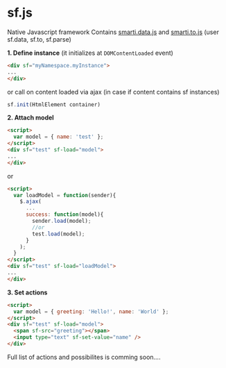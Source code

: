 # sf.js
Native Javascript framework
Contains <a href="https://github.com/onitecsoft/smarti.data.js">smarti.data.js</a> and <a href="https://github.com/onitecsoft/smarti.to.js">smarti.to.js</a> (user sf.data, sf.to, sf.parse)

<b>1. Define instance</b> (it initializes at ```DOMContentLoaded``` event)
```html
<div sf="myNamespace.myInstance">
...
</div>
```
or call on content loaded via ajax (in case if content contains sf instances)
```js
sf.init(HtmlElement container)
```
<b>2. Attach model</b>
```html
<script>
  var model = { name: 'test' };
</script>
<div sf="test" sf-load="model">
...
</div>
```
or
```html
<script>
  var loadModel = function(sender){
    $.ajax(
      ...
      success: function(model){
        sender.load(model);
        //or
        test.load(model);
      }
    );
  }
</script>
<div sf="test" sf-load="loadModel">
...
</div>
```
<b>3. Set actions</b>
```html
<script>
  var model = { greeting: 'Hello!', name: 'World' };
</script>
<div sf="test" sf-load="model">
  <span sf-src="greeting"></span>
  <input type="text" sf-set-value="name" />
</div>
```
Full list of actions and possibilites is comming soon....
